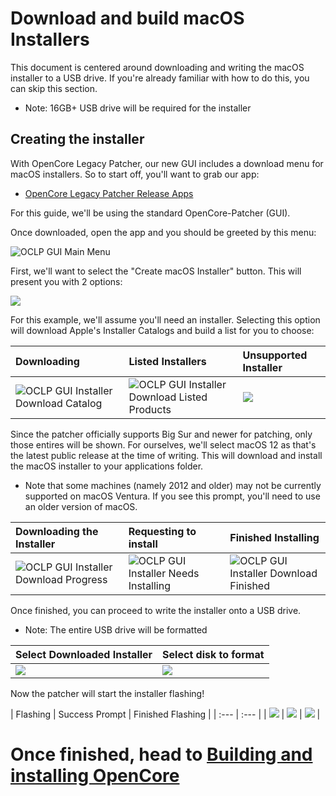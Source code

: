# Download and build macOS Installers

This document is centered around downloading and writing the macOS installer to a USB drive. If you're already familiar with how to do this, you can skip this section.

* Note: 16GB+ USB drive will be required for the installer

## Creating the installer

With OpenCore Legacy Patcher, our new GUI includes a download menu for macOS installers. So to start off, you'll want to grab our app:

* [OpenCore Legacy Patcher Release Apps](https://github.com/dortania/OpenCore-Legacy-Patcher/releases)

For this guide, we'll be using the standard OpenCore-Patcher (GUI).

Once downloaded, open the app and you should be greeted by this menu:

![OCLP GUI Main Menu](../images/OCLP-GUI-Main-Menu.png)

First, we'll want to select the "Create macOS Installer" button. This will present you with 2 options:

![](../images/OCLP-GUI-Create-Installer-Menu.png)

For this example, we'll assume you'll need an installer. Selecting this option will download Apple's Installer Catalogs and build a list for you to choose:

| Downloading | Listed Installers | Unsupported Installer |
| :--- | :--- | :--- |
| ![OCLP GUI Installer Download Catalog](../images/OCLP-GUI-Installer-Download-Catalog.png) | ![OCLP GUI Installer Download Listed Products](../images/OCLP-GUI-Installer-Download-Listed-Products.png) | ![](../images/OCLP-GUI-Installer-Download-Unsupported.png)

Since the patcher officially supports Big Sur and newer for patching, only those entires will be shown. For ourselves, we'll select macOS 12 as that's the latest public release at the time of writing. This will download and install the macOS installer to your applications folder.

* Note that some machines (namely 2012 and older) may not be currently supported on macOS Ventura. If you see this prompt, you'll need to use an older version of macOS.

| Downloading the Installer | Requesting to install | Finished Installing |
| :--- | :--- | :--- |
| ![OCLP GUI Installer Download Progress](../images/OCLP-GUI-Installer-Download-Progress.png) | ![OCLP GUI Installer Needs Installing](../images/OCLP-GUI-Installer-Needs-Installing.png) | ![OCLP GUI Installer Download Finished](../images/OCLP-GUI-Installer-Download-Finished.png) |

Once finished, you can proceed to write the installer onto a USB drive.

* Note: The entire USB drive will be formatted

| Select Downloaded Installer | Select disk to format |
| :--- | :--- |
| ![](../images/OCLP-GUI-Installer-Select-Local-Installer.png) | ![](../images/OCLP-GUI-Installer-Format-USB.png) |

Now the patcher will start the installer flashing!

| Flashing | Success Prompt | Finished Flashing |
| :--- | :--- |
| ![](../images/OCLP-GUI-Installer-Flashing-Process.png) | ![](../images/OCLP-GUI-Installer-Sucess-Prompt.png) | ![](../images/OCLP-GUI-Installer-Finished-Script.png) |

# Once finished, head to [Building and installing OpenCore](./BUILD.md)
